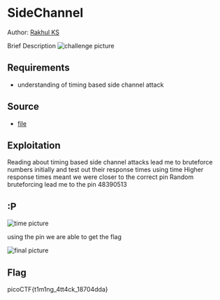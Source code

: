 # SideChannel

Author: [Rakhul KS](https://github.com/dedsec636)

Brief Description
![challenge picture](/for)

## Requirements

- understanding of timing based side channel attack

## Source

- [file](/assets/pin_checker)

## Exploitation
Reading about timing based side channel attacks lead me to bruteforce numbers initially and test out their response times using time 
Higher response times meant we were closer to the correct pin 
Random bruteforcing lead me to the pin 48390513 
## :P
![time picture](/static/bruteforcing.png)

using the pin we are able to get the flag

![final picture](/static/final.png)
## Flag

picoCTF{t1m1ng_4tt4ck_18704dda}


